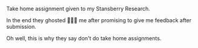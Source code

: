 Take home assignment given to my Stansberry Research.

In the end they ghosted 👻👻👻 me after promising to give me feedback after submission.

Oh well, this is why they say don't do take home assignments.
